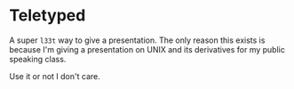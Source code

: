 Teletyped
=========

A super `l33t` way to give a presentation. The only reason this exists is because I'm giving a presentation on UNIX and its derivatives for my public speaking class.

Use it or not I don't care.